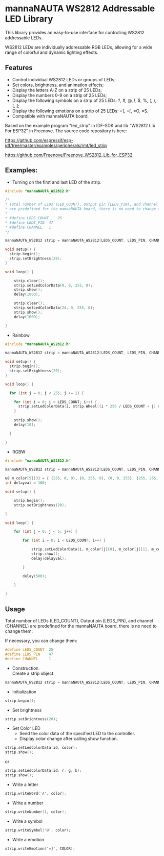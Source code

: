 # mannaNAUTA WS2812 Addressable LED Library

This library provides an easy-to-use interface for controlling WS2812 addressable LEDs. 

WS2812 LEDs are individually addressable RGB LEDs, allowing for a wide range of colorful and dynamic lighting effects.

## Features
* Control individual WS2812 LEDs or groups of LEDs;
* Set colors, brightness, and animation effects;
* Display the letters A-Z on a strip of 25 LEDs;
* Display the numbers 0-9 on a strip of 25 LEDs;
* Display the following symbols on a strip of 25 LEDs: ?, #, @, !, $, %, (, ), [, ];
* Display the following emotions on a strip of 25 LEDs: =], =[, =O, =S.
* Compatible with mannaNAUTA board.

Based on the example program "led_strip" in IDF-SDK and lib "WS2812 Lib For ESP32" in Freenove. The source code repository is here:

https://github.com/espressif/esp-idf/tree/master/examples/peripherals/rmt/led_strip

https://github.com/Freenove/Freenove_WS2812_Lib_for_ESP32

## Examples:
* Turning on the first and last LED of the strip.

```C
#include "mannaNAUTA_WS2812.h"

/*
* Total number of LEDs (LED_COUNT), Output pin (LEDS_PIN), and channel (CHANNEL)
* are predefined for the mannaNAUTA board, there is no need to change them.
*
* #define LEDS_COUNT  	25
* #define LEDS_PIN	47
* #define CHANNEL	1
*/

mannaNAUTA_WS2812 strip = mannaNAUTA_WS2812(LEDS_COUNT, LEDS_PIN, CHANNEL, TYPE_GRB);

void setup() {
  strip.begin();
  strip.setBrightness(20);  
}

void loop() {

    strip.clear();
    strip.setLedColorData(0, 0, 255, 0);
    strip.show();
    delay(1000);

    strip.clear();
    strip.setLedColorData(24, 0, 255, 0);
    strip.show();
    delay(1000);

}
```

* Rainbow
```C
#include "mannaNAUTA_WS2812.h"

mannaNAUTA_WS2812 strip = mannaNAUTA_WS2812(LEDS_COUNT, LEDS_PIN, CHANNEL, TYPE_GRB);

void setup() {
  strip.begin();
  strip.setBrightness(20);  
}

void loop() {

  for (int j = 0; j < 255; j += 2) {

    for (int i = 0; i < LEDS_COUNT; i++) {
      strip.setLedColorData(i, strip.Wheel((i * 256 / LEDS_COUNT + j) & 255));
    }
    
    strip.show();
    delay(10);

  }

}
```

* RGBW

```C
#include "mannaNAUTA_WS2812.h"

mannaNAUTA_WS2812 strip = mannaNAUTA_WS2812(LEDS_COUNT, LEDS_PIN, CHANNEL, TYPE_GRB);

u8 m_color[5][3] = { {255, 0, 0}, {0, 255, 0}, {0, 0, 255}, {255, 255, 255}, {0, 0, 0} };
int delayval = 100;

void setup() {

	strip.begin();
	strip.setBrightness(20);

}

void loop() {

	for (int j = 0; j < 5; j++) {

		for (int i = 0; i < LEDS_COUNT; i++) {

			strip.setLedColorData(i, m_color[j][0], m_color[j][1], m_color[j][2]);
			strip.show();
			delay(delayval);

		}

		delay(500);

	}

}
```

## Usage

Total number of LEDs (LED_COUNT), Output pin (LEDS_PIN), and channel (CHANNEL) are predefined for the mannaNAUTA board, there is no need to change them.

If necessary, you can change them:
```C
#define LEDS_COUNT  25
#define LEDS_PIN    47
#define CHANNEL     1
```

* Construction. </br> Create a strip object.
```C
mannaNAUTA_WS2812 strip = mannaNAUTA_WS2812(LEDS_COUNT, LEDS_PIN, CHANNEL, TYPE_GRB);
```

* Initialization
```C
strip.begin();
```

* Set brightness
```C
strip.setBrightness(20);  
```

* Set Color LED
    * Send the color data of the specified LED to the controller.
    * Display color change after calling show function.
```C
strip.setLedColorData(id, color);
strip.show();
```

or

```C
strip.setLedColorData(id, r, g, b);
strip.show();
```

* Write a letter

```C
strip.writeWord('A', color);
```

* Write a number

```C
strip.writeNumber(1, color);
```

* Write a symbol

```C
strip.writeSymbol('@', color);
```

* Write a emotion

```C
strip.writeEmotion('=]', COLOR);
```


